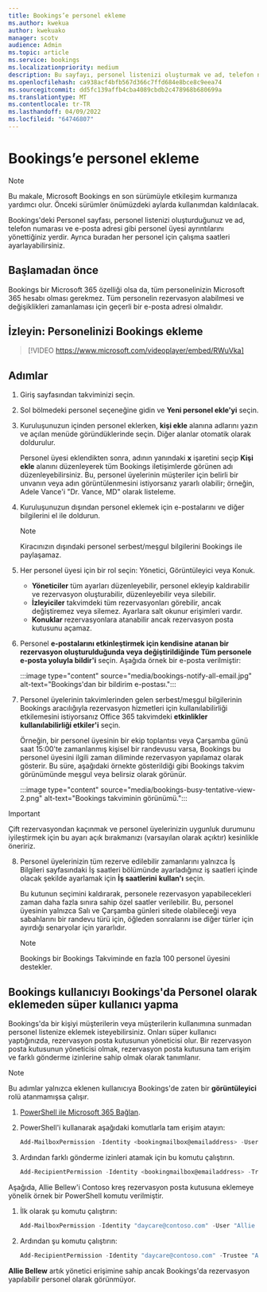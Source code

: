 ```yaml
---
title: Bookings’e personel ekleme
ms.author: kwekua
author: kwekuako
manager: scotv
audience: Admin
ms.topic: article
ms.service: bookings
ms.localizationpriority: medium
description: Bu sayfayı, personel listenizi oluşturmak ve ad, telefon numarası ve e-posta adresi gibi personel üyesi ayrıntılarını yönetmek için kullanın.
ms.openlocfilehash: ca938acf4bfb567d366c7ffd684e8bce8c9eea74
ms.sourcegitcommit: dd5fc139affb4cba4089cbdb2c478968b680699a
ms.translationtype: MT
ms.contentlocale: tr-TR
ms.lasthandoff: 04/09/2022
ms.locfileid: "64746807"
---
```

# <a name="add-staff-to-bookings"></a>Bookings’e personel ekleme

> [!NOTE]
> Bu makale, Microsoft Bookings en son sürümüyle etkileşim kurmanıza yardımcı olur. Önceki sürümler önümüzdeki aylarda kullanımdan kaldırılacak.

Bookings'deki Personel sayfası, personel listenizi oluşturduğunuz ve ad, telefon numarası ve e-posta adresi gibi personel üyesi ayrıntılarını yönettiğiniz yerdir. Ayrıca buradan her personel için çalışma saatleri ayarlayabilirsiniz.

## <a name="before-you-begin"></a>Başlamadan önce

Bookings bir Microsoft 365 özelliği olsa da, tüm personelinizin Microsoft 365 hesabı olması gerekmez. Tüm personelin rezervasyon alabilmesi ve değişiklikleri zamanlaması için geçerli bir e-posta adresi olmalıdır.

## <a name="watch-add-your-staff-to-bookings"></a>İzleyin: Personelinizi Bookings ekleme

> [!VIDEO https://www.microsoft.com/videoplayer/embed/RWuVka]

## <a name="steps"></a>Adımlar

1. Giriş sayfasından takviminizi seçin. 

2. Sol bölmedeki personel seçeneğine gidin ve **Yeni personel ekle'yi** seçin.

3. Kuruluşunuzun içinden personel eklerken, **kişi ekle** alanına adlarını yazın ve açılan menüde göründüklerinde seçin. Diğer alanlar otomatik olarak doldurulur.

    Personel üyesi eklendikten sonra, adının yanındaki **x** işaretini seçip **Kişi ekle** alanını düzenleyerek tüm Bookings iletişimlerde görünen adı düzenleyebilirsiniz. Bu, personel üyelerinin müşteriler için belirli bir unvanın veya adın görüntülenmesini istiyorsanız yararlı olabilir; örneğin, Adele Vance'i "Dr. Vance, MD" olarak listeleme.

4. Kuruluşunuzun dışından personel eklemek için e-postalarını ve diğer bilgilerini el ile doldurun.

    > [!NOTE]
    > Kiracınızın dışındaki personel serbest/meşgul bilgilerini Bookings ile paylaşamaz.

5. Her personel üyesi için bir rol seçin: Yönetici, Görüntüleyici veya Konuk.
    - **Yöneticiler** tüm ayarları düzenleyebilir, personel ekleyip kaldırabilir ve rezervasyon oluşturabilir, düzenleyebilir veya silebilir.
    - **İzleyiciler** takvimdeki tüm rezervasyonları görebilir, ancak değiştiremez veya silemez. Ayarlara salt okunur erişimleri vardır.
    - **Konuklar** rezervasyonlara atanabilir ancak rezervasyon posta kutusunu açamaz.

6. Personel **e-postalarını etkinleştirmek için kendisine atanan bir rezervasyon oluşturulduğunda veya değiştirildiğinde Tüm personele e-posta yoluyla bildir'i** seçin. Aşağıda örnek bir e-posta verilmiştir:

    :::image type="content" source="media/bookings-notify-all-email.jpg" alt-text="Bookings'dan bir bildirim e-postası.":::

7. Personel üyelerinin takvimlerinden gelen serbest/meşgul bilgilerinin Bookings aracılığıyla rezervasyon hizmetleri için kullanılabilirliği etkilemesini istiyorsanız Office 365 takvimdeki **etkinlikler kullanılabilirliği etkiler'i** seçin.

    Örneğin, bir personel üyesinin bir ekip toplantısı veya Çarşamba günü saat 15:00'te zamanlanmış kişisel bir randevusu varsa, Bookings bu personel üyesini ilgili zaman diliminde rezervasyon yapılamaz olarak gösterir. Bu süre, aşağıdaki örnekte gösterildiği gibi Bookings takvim görünümünde meşgul veya belirsiz olarak görünür.

    :::image type="content" source="media/bookings-busy-tentative-view-2.png" alt-text="Bookings takviminin görünümü.":::

> [!IMPORTANT]
> Çift rezervasyondan kaçınmak ve personel üyelerinizin uygunluk durumunu iyileştirmek için bu ayarı açık bırakmanızı (varsayılan olarak açıktır) kesinlikle öneririz.

8. Personel üyelerinizin tüm rezerve edilebilir zamanlarını yalnızca İş Bilgileri sayfasındaki İş saatleri bölümünde ayarladığınız iş saatleri içinde olacak şekilde ayarlamak için **İş saatlerini** **kullan'ı** seçin.

    Bu kutunun seçimini kaldırarak, personele rezervasyon yapabilecekleri zaman daha fazla sınıra sahip özel saatler verilebilir. Bu, personel üyesinin yalnızca Salı ve Çarşamba günleri sitede olabileceği veya sabahlarını bir randevu türü için, öğleden sonralarını ise diğer türler için ayırdığı senaryolar için yararlıdır.

    > [!NOTE]
    > Bookings bir Bookings Takviminde en fazla 100 personel üyesini destekler.

## <a name="make-a-bookings-user-a-super-user-without-adding-them-as-staff-in-bookings"></a>Bookings kullanıcıyı Bookings'da Personel olarak eklemeden süper kullanıcı yapma

Bookings'da bir kişiyi müşterilerin veya müşterilerin kullanımına sunmadan personel listenize eklemek isteyebilirsiniz. Onları süper kullanıcı yaptığınızda, rezervasyon posta kutusunun yöneticisi olur. Bir rezervasyon posta kutusunun yöneticisi olmak, rezervasyon posta kutusuna tam erişim ve farklı gönderme izinlerine sahip olmak olarak tanımlanır.

> [!NOTE]
> Bu adımlar yalnızca eklenen kullanıcıya Bookings'de zaten bir **görüntüleyici** rolü atanmamışsa çalışır.

1. [PowerShell ile Microsoft 365 Bağlan](/office365/enterprise/powershell/connect-to-office-365-powershell#connect-with-the-microsoft-azure-active-directory-module-for-windows-powershell).

2. PowerShell'i kullanarak aşağıdaki komutlarla tam erişim atayın:

    ```powershell
    Add-MailboxPermission -Identity <bookingmailbox@emailaddress> -User <adminusers@emailaddress> -AccessRights FullAccess -Deny:$false
    ```

3. Ardından farklı gönderme izinleri atamak için bu komutu çalıştırın.

    ```powershell
    Add-RecipientPermission -Identity <bookingmailbox@emailaddress> -Trustee <adminusers@emailaddress> -AccessRights SendAs -Confirm:$false
    ```

Aşağıda, Allie Bellew'i Contoso kreş rezervasyon posta kutusuna eklemeye yönelik örnek bir PowerShell komutu verilmiştir.

1. İlk olarak şu komutu çalıştırın:

    ```powershell
    Add-MailboxPermission -Identity "daycare@contoso.com" -User "Allie Bellew" -AccessRights FullAccess -InheritanceType All
    ```

2. Ardından şu komutu çalıştırın:

    ```powershell
    Add-RecipientPermission -Identity "daycare@contoso.com" -Trustee "Allie Bellew" -AccessRights SendAs -Confirm:$false
    ```

**Allie Bellew** artık yönetici erişimine sahip ancak Bookings'da rezervasyon yapılabilir personel olarak görünmüyor.
